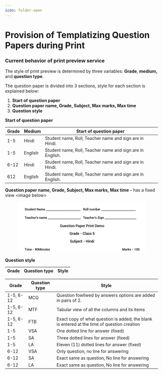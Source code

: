 ```yaml
---
icon: folder-open
---
```


# Provision of Templatizing Question Papers during Print

### **Current behavior of print preview service** <a href="#current-behavior-of-print-preview-service" id="current-behavior-of-print-preview-service"></a>

The style of print preview is determined by three variables: **Grade**, **medium,** and **question type**.

The question paper is divided into 3 sections, style for each section is explained below:

1. **Start of question paper**
2. **Question paper name, Grade, Subject, Max marks, Max time**
3. **Question style**

**Start of question paper**

| **Grade** | **Medium** | **Start of question paper**                               |
| --------- | ---------- | --------------------------------------------------------- |
| 1-5       | Hindi      | Student name, Roll, Teacher name and sign are in Hindi.   |
| 1-5       | English    | Student name, Roll, Teacher name and sign are in English. |
| 6-12      | Hindi      | Student name, Roll, Teacher name and sign are in Hindi.   |
| 612       | English    | Student name, Roll, Teacher name and sign are in English. |

**Question paper name, Grade, Subject, Max marks, Max time -** has a fixed view \<image below>



<figure><img src="../../../../../../.gitbook/assets/image-20210413-092449.png" alt=""><figcaption></figcaption></figure>

&#x20;

**Question style**

| **Grade** | **Question type** | **Style** |
| --------- | ----------------- | --------- |

| **Grade** | **Question type** | **Style**                                                                                   |
| --------- | ----------------- | ------------------------------------------------------------------------------------------- |
| 1-5, 6-12 | MCQ               | Question fowllwed by answers options are added in pairs of 2.                               |
| 1-5, 6-12 | MTF               | Tabular view of all the columns and its items                                               |
| 1-5, 6-12 | FTB               | Exact copy of what question is added, the blank is entered at the time of question creation |
| 1-5       | VSA               | One dotted line for answer (fixed)                                                          |
| 1-5       | SA                | Three dotted lines for answer (fixed)                                                       |
| 1-5       | LA                | Eleven (11) dotted lines for answer (fixed)                                                 |
| 6-12      | VSA               | Only question, no line for answering                                                        |
| 6-12      | SA                | Exact same as question, No line for answering                                               |
| 6-12      | LA                | Exact same as question, No line for answering                                               |
